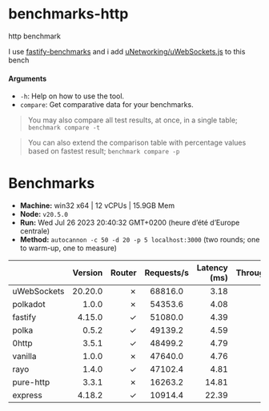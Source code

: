 # benchmarks-http

http benchmark

I use [fastify-benchmarks](https://github.com/fastify/benchmarks) and i add [uNetworking/uWebSockets.js](https://github.com/uNetworking/uWebSockets.js) to this bench

#### Arguments

* `-h`: Help on how to use the tool.
* `compare`: Get comparative data for your benchmarks.

> You may also compare all test results, at once, in a single table; `benchmark compare -t`

> You can also extend the comparison table with percentage values based on fastest result; `benchmark compare -p`
# Benchmarks

* __Machine:__ win32 x64 | 12 vCPUs | 15.9GB Mem
* __Node:__ `v20.5.0`
* __Run:__ Wed Jul 26 2023 20:40:32 GMT+0200 (heure d’été d’Europe centrale)
* __Method:__ `autocannon -c 50 -d 20 -p 5 localhost:3000` (two rounds; one to warm-up, one to measure)

|             | Version | Router | Requests/s | Latency (ms) | Throughput/Mb |
| :--         | --:     | --:    | :-:        | --:          | --:           |
| uWebSockets | 20.20.0 | ✗      | 68816.0    | 3.18         | 10.30         |
| polkadot    | 1.0.0   | ✗      | 54353.6    | 4.08         | 9.69          |
| fastify     | 4.15.0  | ✓      | 51080.0    | 4.39         | 9.16          |
| polka       | 0.5.2   | ✓      | 49139.2    | 4.59         | 8.76          |
| 0http       | 3.5.1   | ✓      | 48499.2    | 4.79         | 8.65          |
| vanilla     | 1.0.0   | ✗      | 47640.0    | 4.76         | 8.68          |
| rayo        | 1.4.0   | ✓      | 47102.4    | 4.81         | 8.40          |
| pure-http   | 3.3.1   | ✗      | 16263.2    | 14.81        | 3.55          |
| express     | 4.18.2  | ✓      | 10914.4    | 22.39        | 1.95          |
